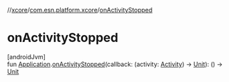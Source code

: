 //[xcore](../../index.md)/[com.esn.platform.xcore](index.md)/[onActivityStopped](on-activity-stopped.md)

# onActivityStopped

[androidJvm]\
fun [Application](https://developer.android.com/reference/kotlin/android/app/Application.html).[onActivityStopped](on-activity-stopped.md)(callback: (activity: [Activity](https://developer.android.com/reference/kotlin/android/app/Activity.html)) -&gt; [Unit](https://kotlinlang.org/api/latest/jvm/stdlib/kotlin/-unit/index.html)): () -&gt; [Unit](https://kotlinlang.org/api/latest/jvm/stdlib/kotlin/-unit/index.html)
